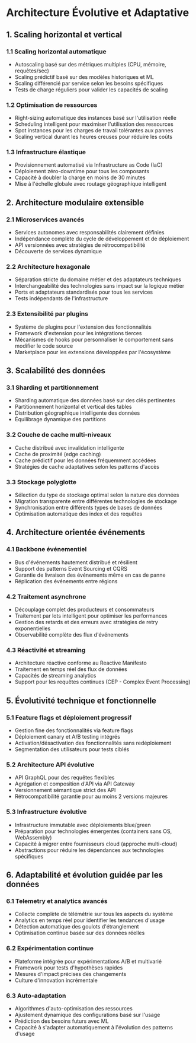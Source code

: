 # Architecture Évolutive et Adaptative

## 1. Scaling horizontal et vertical

### 1.1 Scaling horizontal automatique
- Autoscaling basé sur des métriques multiples (CPU, mémoire, requêtes/sec)
- Scaling prédictif basé sur des modèles historiques et ML
- Scaling différencié par service selon les besoins spécifiques
- Tests de charge réguliers pour valider les capacités de scaling

### 1.2 Optimisation de ressources
- Right-sizing automatique des instances basé sur l'utilisation réelle
- Scheduling intelligent pour maximiser l'utilisation des ressources
- Spot instances pour les charges de travail tolérantes aux pannes
- Scaling vertical durant les heures creuses pour réduire les coûts

### 1.3 Infrastructure élastique
- Provisionnement automatisé via Infrastructure as Code (IaC)
- Déploiement zéro-downtime pour tous les composants
- Capacité à doubler la charge en moins de 30 minutes
- Mise à l'échelle globale avec routage géographique intelligent

## 2. Architecture modulaire extensible

### 2.1 Microservices avancés
- Services autonomes avec responsabilités clairement définies
- Indépendance complète du cycle de développement et de déploiement
- API versionnées avec stratégies de rétrocompatibilité
- Découverte de services dynamique

### 2.2 Architecture hexagonale
- Séparation stricte du domaine métier et des adaptateurs techniques
- Interchangeabilité des technologies sans impact sur la logique métier
- Ports et adaptateurs standardisés pour tous les services
- Tests indépendants de l'infrastructure

### 2.3 Extensibilité par plugins
- Système de plugins pour l'extension des fonctionnalités
- Framework d'extension pour les intégrations tierces
- Mécanismes de hooks pour personnaliser le comportement sans modifier le code source
- Marketplace pour les extensions développées par l'écosystème

## 3. Scalabilité des données

### 3.1 Sharding et partitionnement
- Sharding automatique des données basé sur des clés pertinentes
- Partitionnement horizontal et vertical des tables
- Distribution géographique intelligente des données
- Équilibrage dynamique des partitions

### 3.2 Couche de cache multi-niveaux
- Cache distribué avec invalidation intelligente
- Cache de proximité (edge caching)
- Cache prédictif pour les données fréquemment accédées
- Stratégies de cache adaptatives selon les patterns d'accès

### 3.3 Stockage polyglotte
- Sélection du type de stockage optimal selon la nature des données
- Migration transparente entre différentes technologies de stockage
- Synchronisation entre différents types de bases de données
- Optimisation automatique des index et des requêtes

## 4. Architecture orientée événements

### 4.1 Backbone événementiel
- Bus d'événements hautement distribué et résilient
- Support des patterns Event Sourcing et CQRS
- Garantie de livraison des événements même en cas de panne
- Réplication des événements entre régions

### 4.2 Traitement asynchrone
- Découplage complet des producteurs et consommateurs
- Traitement par lots intelligent pour optimiser les performances
- Gestion des retards et des erreurs avec stratégies de retry exponentielles
- Observabilité complète des flux d'événements

### 4.3 Réactivité et streaming
- Architecture réactive conforme au Reactive Manifesto
- Traitement en temps réel des flux de données
- Capacités de streaming analytics
- Support pour les requêtes continues (CEP - Complex Event Processing)

## 5. Évolutivité technique et fonctionnelle

### 5.1 Feature flags et déploiement progressif
- Gestion fine des fonctionnalités via feature flags
- Déploiement canary et A/B testing intégrés
- Activation/désactivation des fonctionnalités sans redéploiement
- Segmentation des utilisateurs pour tests ciblés

### 5.2 Architecture API évolutive
- API GraphQL pour des requêtes flexibles
- Agrégation et composition d'API via API Gateway
- Versionnement sémantique strict des API
- Rétrocompatibilité garantie pour au moins 2 versions majeures

### 5.3 Infrastructure évolutive
- Infrastructure immutable avec déploiements blue/green
- Préparation pour technologies émergentes (containers sans OS, WebAssembly)
- Capacité à migrer entre fournisseurs cloud (approche multi-cloud)
- Abstractions pour réduire les dépendances aux technologies spécifiques

## 6. Adaptabilité et évolution guidée par les données

### 6.1 Telemetry et analytics avancés
- Collecte complète de télémétrie sur tous les aspects du système
- Analytics en temps réel pour identifier les tendances d'usage
- Détection automatique des goulots d'étranglement
- Optimisation continue basée sur des données réelles

### 6.2 Expérimentation continue
- Plateforme intégrée pour expérimentations A/B et multivarié
- Framework pour tests d'hypothèses rapides
- Mesures d'impact précises des changements
- Culture d'innovation incrémentale

### 6.3 Auto-adaptation
- Algorithmes d'auto-optimisation des ressources
- Ajustement dynamique des configurations basé sur l'usage
- Prédiction des besoins futurs avec ML
- Capacité à s'adapter automatiquement à l'évolution des patterns d'usage